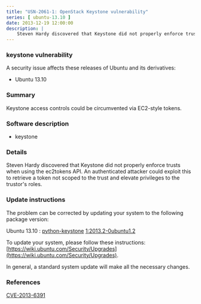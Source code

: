 ```yaml
---
title: "USN-2061-1: OpenStack Keystone vulnerability"
series: [ ubuntu-13.10 ]
date: 2013-12-19 12:00:00
description: |
    Steven Hardy discovered that Keystone did not properly enforce trusts when using the ec2tokens API. An authenticated attacker could exploit this to retrieve a token not scoped to the trust and elevate privileges to the trustor&#39;s roles. 
--- 
```

 
### keystone vulnerability

A security issue affects these releases of Ubuntu and its derivatives:

* Ubuntu 13.10

### Summary

Keystone access controls could be circumvented via EC2-style tokens. 

### Software description

* keystone 

### Details

Steven Hardy discovered that Keystone did not properly enforce trusts when using the ec2tokens API. An authenticated attacker could exploit this to retrieve a token not scoped to the trust and elevate privileges to the trustor&#39;s roles. 

### Update instructions

The problem can be corrected by updating your system to the following package version:

Ubuntu 13.10
 : [python-keystone](https://launchpad.net/ubuntu/+source/keystone) <span> [1:2013.2-0ubuntu1.2](https://launchpad.net/ubuntu/+source/keystone/1:2013.2-0ubuntu1.2) </span> 

To update your system, please follow these instructions: [https://wiki.ubuntu.com/Security/Upgrades](https://wiki.ubuntu.com/Security/Upgrades).

In general, a standard system update will make all the necessary changes. 

### References

 [CVE-2013-6391](http://people.ubuntu.com/~ubuntu-security/cve/CVE-2013-6391)
 
